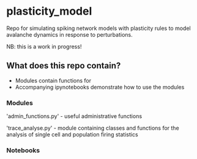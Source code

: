 # plasticity_model
Repo for simulating spiking network models with plasticity rules to model avalanche dynamics in response to perturbations. 

NB: this is a work in progress! 

## What does this repo contain?
* Modules contain functions for 
* Accompanying ipynotebooks demonstrate how to use the modules

### Modules
'admin_functions.py' - useful administrative functions 

'trace_analyse.py' - module containing classes and functions for the analysis of single cell and population firing statistics


### Notebooks
